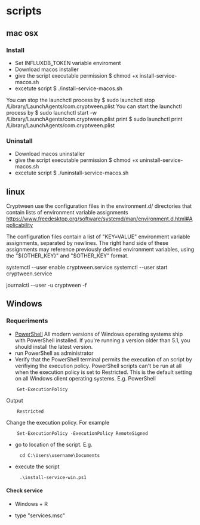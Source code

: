 # scripts

## mac osx
### Install
- Set INFLUXDB_TOKEN variable enviroment
- Download macos installer
- give the script executable permission
$ chmod +x  install-service-macos.sh
- excetute script
$ ./install-service-macos.sh


You can stop the launchctl process by
$ sudo launchctl stop /Library/LaunchAgents/com.cryptween.plist
 You can start the launchctl process by
$ sudo launchctl start -w /Library/LaunchAgents/com.cryptween.plist
print
$ sudo launchctl print /Library/LaunchAgents/com.cryptween.plist

### Uninstall

- Download macos uninstaller
- give the script executable permission
$ chmod +x  uninstall-service-macos.sh
- excetute script
$ ./uninstall-service-macos.sh

## linux

Cryptween use the configuration files in the environment.d/ directories that contain lists of environment variable assignments https://www.freedesktop.org/software/systemd/man/environment.d.html#Applicability

The configuration files contain a list of "KEY=VALUE" environment variable assignments, separated by newlines. The right hand side of these assignments may reference previously defined environment variables, using the "${OTHER_KEY}" and "$OTHER_KEY" format.

systemctl --user enable cryptween.service
systemctl --user start cryptween.service

journalctl --user -u cryptween -f

## Windows
### Requeriments
- [PowerShell](https://docs.microsoft.com/powershell)
All modern versions of Windows operating systems ship with PowerShell installed. If you're running a version older than 5.1, you should install the latest version.
- run PowerShell as administrator
- Verify that the PowerShell terminal permits the execution of an script by verifiying the execution policy. PowerShell scripts can't be run at all when the execution policy is set to Restricted. This is the default setting on all Windows client operating systems. E.g.
PowerShell
~~~
    Get-ExecutionPolicy
~~~
Output
~~~
    Restricted
~~~

Change the execution policy. For example
~~~
    Set-ExecutionPolicy -ExecutionPolicy RemoteSigned
~~~

- go to location of the script. E.g.
~~~
     cd C:\Users\username\Documents
~~~

- execute the script
~~~
     .\install-service-win.ps1
~~~

#### Check service
- Windows + R

- type "services.msc"
